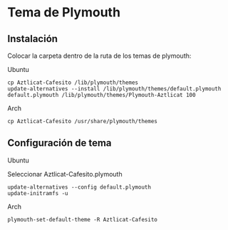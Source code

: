 Tema de Plymouth
======================================

Instalación
--------------------------------------

Colocar la carpeta dentro de la ruta de los temas de plymouth:

Ubuntu

```shell
cp Aztlicat-Cafesito /lib/plymouth/themes
update-alternatives --install /lib/plymouth/themes/default.plymouth default.plymouth /lib/plymouth/themes/Plymouth-Aztlicat 100
```

Arch

```shell
cp Aztlicat-Cafesito /usr/share/plymouth/themes
```

Configuración de tema
-------------------------------

Ubuntu

Seleccionar Aztlicat-Cafesito.plymouth

```shell
update-alternatives --config default.plymouth
update-initramfs -u
```

Arch  

```shell
plymouth-set-default-theme -R Aztlicat-Cafesito
```
